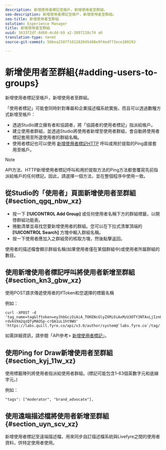 ```yaml
---
description: 新增使用者標記至帳戶，新增使用者至群組。
seo-description: 新增使用者標記至帳戶，新增使用者至群組。
seo-title: 新增使用者至群組
solution: Experience Manager
title: 新增使用者至群組
uuid: 3633f2df-8d60-4cdd-b9 a2-3807218c74 a0
translation-type: tm+mt
source-git-commit: 566ea2587f101202045488e9f4edf73ece100293

---
```



# 新增使用者至群組{#adding-users-to-groups}

新增使用者標記至帳戶，新增使用者至群組。

「使用者標記」可能會同時針對專屬和企業描述檔系統實施，而且可以透過數種方式新增至帳戶：

* 透過Studio建立擁有者和協調者，將「協調者的使用者標記」指派給帳戶。
* 建立使用者群組，並透過Studio將使用者新增至使用者群組，會自動將使用者標記套用至所選使用者的群組名稱。
* 使用者標記也可以使用 [新增使用者標記HTTP](https://api.livefyre.com/docs#add-user-tag) 呼叫或用於提取的Ping直接套用至帳戶。

>[!NOTE]
>
>API方法、HTTP新增使用者標記呼叫和用於提取方法的Ping方法都會覆寫先前指派給帳戶的任何標記。因此，請選擇一個方法，並在整個程序中使用一致。

## 從Studio的「使用者」頁面新增使用者至群組 {#section_qgq_nbw_xz}

* 按一下 **[!UICONTROL Add Group]** 或任何使用者名稱下方的群組標籤，以開啓群組功能表。
* 捲動清單並尋找您要新增使用者的群組。您可以在下拉式清單頂端的 **[!UICONTROL Search]** 方塊中輸入群組名稱。
* 按一下使用者應加入之群組旁的核取方塊，然後點擊返回。

使用者的描述檔會顯示群組名稱(如果使用者僅在某個群組中)或使用者所屬群組的數目。

## 使用新增使用者標記呼叫將使用者新增至群組 {#section_kn3_gbw_xz}

使用POST請求傳遞使用者的lfToken和您選擇的標籤名稱

例如：

```
curl -XPOST -d 'tag_name=tag&lftoken=eyJhbGciOiAiA_TOKENcGlyZXMiOiAxMzU3OTY3NTAxLjIzn0.KoyXUVCavt-rdvkVXm2qzQTyMAOSp-crQA1uL1ht9WU' 'https://labs.quill.fyre.co/api/v3.0/author/system@`labs.fyre.co`/tag/'
```


如需詳細資訊，請參閱「API參考> [新增使用者標記](https://api.livefyre.com/docs/apis/by-category/user-management#operation=urn:livefyre:apis:quill:operations:api:v3.0:author:tags:method=post)」。

## 使用Ping for Draw新增使用者至群組 {#section_kyj_11w_xz}

使用標籤陣列將使用者指派給使用者群組。(標記可能包含1-63個英數字元和底線字元。)

例如：

```
"tags": ["moderator", "brand_advocate"],
```

## 使用遠端描述檔將使用者新增至群組 {#section_uyn_scv_xz}

新增使用者標記至遠端描述檔，用來同步自訂描述檔系統與Livefyre之間的使用者資料，供特定使用者使用。
